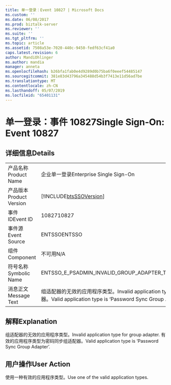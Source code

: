 ```yaml
---
title: 单一登录：Event 10827 | Microsoft Docs
ms.custom: ''
ms.date: 06/08/2017
ms.prod: biztalk-server
ms.reviewer: ''
ms.suite: ''
ms.tgt_pltfrm: ''
ms.topic: article
ms.assetid: 7508a53e-7020-440c-9450-fedf63cf41a0
caps.latest.revision: 6
author: MandiOhlinger
ms.author: mandia
manager: anneta
ms.openlocfilehash: b26bfa1fab0e4d9289d0b75ba6f0eeef54485147
ms.sourcegitcommit: 381e83d43796a345488d54b3f7413e11d56ad7be
ms.translationtype: MT
ms.contentlocale: zh-CN
ms.lasthandoff: 05/07/2019
ms.locfileid: "65401131"
---
```

# <a name="single-sign-on-event-10827"></a><span data-ttu-id="488df-102">单一登录：事件 10827</span><span class="sxs-lookup"><span data-stu-id="488df-102">Single Sign-On: Event 10827</span></span>
## <a name="details"></a><span data-ttu-id="488df-103">详细信息</span><span class="sxs-lookup"><span data-stu-id="488df-103">Details</span></span>  
  
|                 |                                                                                                      |
|-----------------|------------------------------------------------------------------------------------------------------|
|  <span data-ttu-id="488df-104">产品名称</span><span class="sxs-lookup"><span data-stu-id="488df-104">Product Name</span></span>   |                                      <span data-ttu-id="488df-105">企业单一登录</span><span class="sxs-lookup"><span data-stu-id="488df-105">Enterprise Single Sign-On</span></span>                                       |
| <span data-ttu-id="488df-106">产品版本</span><span class="sxs-lookup"><span data-stu-id="488df-106">Product Version</span></span> |                      [!INCLUDE[btsSSOVersion](../includes/btsssoversion-md.md)]                      |
|    <span data-ttu-id="488df-107">事件 ID</span><span class="sxs-lookup"><span data-stu-id="488df-107">Event ID</span></span>     |                                                <span data-ttu-id="488df-108">10827</span><span class="sxs-lookup"><span data-stu-id="488df-108">10827</span></span>                                                 |
|  <span data-ttu-id="488df-109">事件源</span><span class="sxs-lookup"><span data-stu-id="488df-109">Event Source</span></span>   |                                                <span data-ttu-id="488df-110">ENTSSO</span><span class="sxs-lookup"><span data-stu-id="488df-110">ENTSSO</span></span>                                                |
|    <span data-ttu-id="488df-111">组件</span><span class="sxs-lookup"><span data-stu-id="488df-111">Component</span></span>    |                                                 <span data-ttu-id="488df-112">不可用</span><span class="sxs-lookup"><span data-stu-id="488df-112">N/A</span></span>                                                  |
|  <span data-ttu-id="488df-113">符号名称</span><span class="sxs-lookup"><span data-stu-id="488df-113">Symbolic Name</span></span>  |                             <span data-ttu-id="488df-114">ENTSSO_E_PSADMIN_INVALID_GROUP_ADAPTER_TYPE</span><span class="sxs-lookup"><span data-stu-id="488df-114">ENTSSO_E_PSADMIN_INVALID_GROUP_ADAPTER_TYPE</span></span>                              |
|  <span data-ttu-id="488df-115">消息正文</span><span class="sxs-lookup"><span data-stu-id="488df-115">Message Text</span></span>   | <span data-ttu-id="488df-116">组适配器的无效的应用程序类型。</span><span class="sxs-lookup"><span data-stu-id="488df-116">Invalid application type for group adapter.</span></span> <span data-ttu-id="488df-117">有效的应用程序类型为密码同步组适配器。</span><span class="sxs-lookup"><span data-stu-id="488df-117">Valid application type is ‘Password Sync Group Adapter’.</span></span> |
  
## <a name="explanation"></a><span data-ttu-id="488df-118">解释</span><span class="sxs-lookup"><span data-stu-id="488df-118">Explanation</span></span>  
 <span data-ttu-id="488df-119">组适配器的无效的应用程序类型。</span><span class="sxs-lookup"><span data-stu-id="488df-119">Invalid application type for group adapter.</span></span> <span data-ttu-id="488df-120">有效的应用程序类型为密码同步组适配器。</span><span class="sxs-lookup"><span data-stu-id="488df-120">Valid application type is ‘Password Sync Group Adapter’.</span></span>  
  
## <a name="user-action"></a><span data-ttu-id="488df-121">用户操作</span><span class="sxs-lookup"><span data-stu-id="488df-121">User Action</span></span>  
 <span data-ttu-id="488df-122">使用一种有效的应用程序类型。</span><span class="sxs-lookup"><span data-stu-id="488df-122">Use one of the valid application types.</span></span>